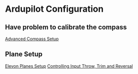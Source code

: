 # Ardupilot Configuration

## Have problem to calibrate the compass
[Advanced Compass Setup](https://ardupilot.org/copter/docs/common-compass-setup-advanced.html)

## Plane Setup
[Elevon Planes Setup](https://ardupilot.org/plane/docs/guide-elevon-plane.html)
[Controlling Input Throw, Trim and Reversal](https://ardupilot.org/plane/docs/rc-throw-trim.html#rc-throw-trim)